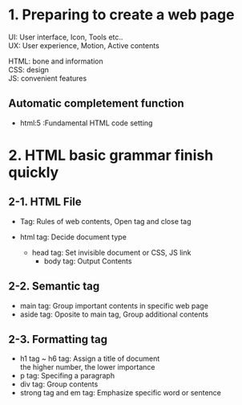# 1. Preparing to create a web page  
  
UI: User interface, Icon, Tools etc..  
UX: User experience, Motion, Active contents  
  
HTML: bone and information  
CSS: design  
JS: convenient features  
  
## Automatic completement function  
  
* html:5 
  :Fundamental HTML code setting  
  
# 2. HTML basic grammar finish quickly  
  
## 2-1. HTML File  
* Tag: Rules of web contents, Open tag and close tag  
  
* html tag: Decide document type  
    * head tag: Set invisible document or CSS, JS link  
        * body tag: Output Contents  
  
## 2-2. Semantic tag  
* main tag: Group important contents in specific web page  
* aside tag: Oposite to main tag, Group additional contents  
  
## 2-3. Formatting tag  
* h1 tag ~ h6 tag: Assign a title of document  
                   the higher number, the lower importance  
* p tag: Specifing a paragraph  
* div tag: Group contents  
* strong tag and em tag: Emphasize specific word or sentence  

